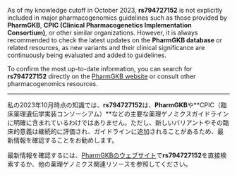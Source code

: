 As of my knowledge cutoff in October 2023, **rs794727152** is not explicitly included in major pharmacogenomics guidelines such as those provided by **PharmGKB**, **CPIC (Clinical Pharmacogenetics Implementation Consortium)**, or other similar organizations. However, it is always recommended to check the latest updates on the **PharmGKB database** or related resources, as new variants and their clinical significance are continuously being evaluated and added to guidelines.

To confirm the most up-to-date information, you can search for **rs794727152** directly on the [PharmGKB website](https://www.pharmgkb.org/) or consult other pharmacogenomics resources.

---

私の2023年10月時点の知識では、**rs794727152**は、**PharmGKB**や**CPIC（臨床薬理遺伝学実装コンソーシアム）**などの主要な薬理ゲノミクスガイドラインに明確に含まれているわけではありません。ただし、新しいバリアントやその臨床的意義は継続的に評価され、ガイドラインに追加されることがあるため、最新情報を確認することをお勧めします。

最新情報を確認するには、[PharmGKBのウェブサイト](https://www.pharmgkb.org/)で**rs794727152**を直接検索するか、他の薬理ゲノミクス関連リソースを参照してください。